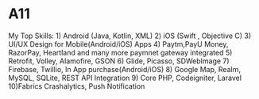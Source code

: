 # A11
My Top Skills: 1) Android (Java, Kotlin, XML) 2) iOS (Swift , Objective C) 3) UI/UX Design for Mobile(Android/iOS) Apps 4) Paytm,PayU Money, RazorPay, Heartland and many more paymnet gateway integrated 5) Retrofit, Volley, Alamofire, GSON 6) Glide, Picasso, SDWebImage 7) Firebase, Twillio, In App purchase(Android/iOS) 8) Google Map, Realm, MySQL, SQLite, REST API Integration 9) Core PHP, Codeigniter, Laravel 10)Fabrics Crashalytics, Push Notification
